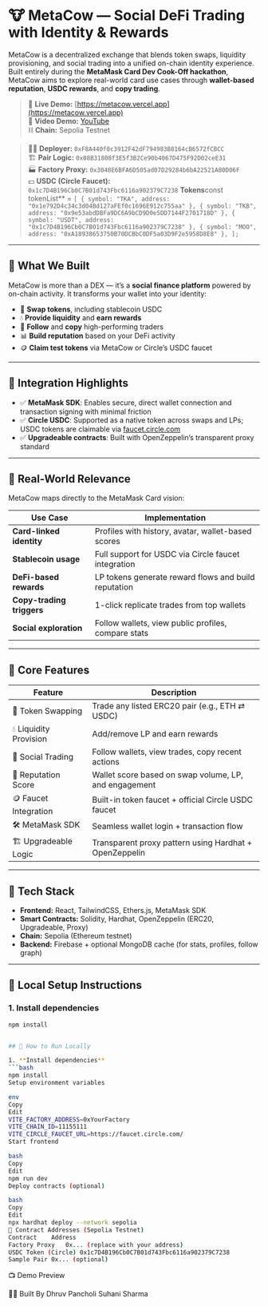 # 🐮 MetaCow — Social DeFi Trading with Identity & Rewards

MetaCow is a decentralized exchange that blends token swaps, liquidity provisioning, and social trading into a unified on-chain identity experience. Built entirely during the **MetaMask Card Dev Cook-Off hackathon**, MetaCow aims to explore real-world card use cases through **wallet-based reputation**, **USDC rewards**, and **copy trading**.

> 🔴 **Live Demo:** [https://metacow.vercel.app](https://metacow.vercel.app)  
> 🎥 **Video Demo:** [YouTube](https://youtu.be/mpHBX2n_N4s?feature=shared)  
> ⛓️ **Chain:** Sepolia Testnet  

> 🧑‍💻 **Deployer:** `0xF8A440f0c3912F42dF794983B8164cB6572fCBCC`  
> 🏗 **Pair Logic:** `0x08B31808f3E5f3B2Ce90b4067D475F92D02ceE31`  
> 🏭 **Factory Proxy:** `0x3048E6BFA6D505ad07D29284b6bA22521A80D06F`  
> 💵 **USDC (Circle Faucet):** `0x1c7D4B196Cb0C7B01d743Fbc6116a902379C7238` 
> **Tokens**const tokenList** = `[
 > { symbol: "TKA", address: "0x1e792D4c34c3d04Bd127aFEf0c1696E912c755aa" },
  > { symbol: "TKB", address: "0x9e53abdDBFa9DC6A9bCD9D0e5DD7144F2701718D" },
  > { symbol: "USDT", address: "0x1c7D4B196Cb0C7B01d743Fbc6116a902379C7238" },
  > { symbol: "MOO", address: "0xA18938653750B70DCBbC0DF5a03D9F2e5958D8E8" },
];`

---

## 🚀 What We Built

MetaCow is more than a DEX — it’s a **social finance platform** powered by on-chain activity. It transforms your wallet into your identity:

- 🔁 **Swap tokens**, including stablecoin USDC
- 💧 **Provide liquidity** and **earn rewards**
- 🧠 **Follow** and **copy** high-performing traders
- 📊 **Build reputation** based on your DeFi activity
- 🪙 **Claim test tokens** via MetaCow or Circle’s USDC faucet

---

## 🔐 Integration Highlights

- ✅ **MetaMask SDK**: Enables secure, direct wallet connection and transaction signing with minimal friction
- ✅ **Circle USDC**: Supported as a native token across swaps and LPs; USDC tokens are claimable via [faucet.circle.com](https://faucet.circle.com)
- ✅ **Upgradeable contracts**: Built with OpenZeppelin’s transparent proxy standard

---

## 🎯 Real-World Relevance

MetaCow maps directly to the MetaMask Card vision:

| Use Case | Implementation |
|----------|----------------|
| **Card-linked identity** | Profiles with history, avatar, wallet-based scores |
| **Stablecoin usage**     | Full support for USDC via Circle faucet integration |
| **DeFi-based rewards**   | LP tokens generate reward flows and build reputation |
| **Copy-trading triggers**| 1-click replicate trades from top wallets |
| **Social exploration**   | Follow wallets, view public profiles, compare stats |

---

## 🧩 Core Features

| Feature               | Description                                                                 |
|-----------------------|-----------------------------------------------------------------------------|
| 🔁 Token Swapping      | Trade any listed ERC20 pair (e.g., ETH ⇄ USDC)                              |
| 💧 Liquidity Provision | Add/remove LP and earn rewards                                              |
| 👤 Social Trading      | Follow wallets, view trades, copy recent actions                            |
| 🧠 Reputation Score     | Wallet score based on swap volume, LP, and engagement                      |
| 🪙 Faucet Integration   | Built-in token faucet + official Circle USDC faucet                        |
| 🛠 MetaMask SDK        | Seamless wallet login + transaction flow                                   |
| 🏗 Upgradeable Logic    | Transparent proxy pattern using Hardhat + OpenZeppelin                     |

---

## 🔧 Tech Stack

- **Frontend:** React, TailwindCSS, Ethers.js, MetaMask SDK
- **Smart Contracts:** Solidity, Hardhat, OpenZeppelin (ERC20, Upgradeable, Proxy)
- **Chain:** Sepolia (Ethereum testnet)
- **Backend:** Firebase + optional MongoDB cache (for stats, profiles, follow graph)

---

## 🧪 Local Setup Instructions

### 1. Install dependencies
```bash
npm install


## 🧪 How to Run Locally

1. **Install dependencies**
```bash
npm install
Setup environment variables

env
Copy
Edit
VITE_FACTORY_ADDRESS=0xYourFactory
VITE_CHAIN_ID=11155111
VITE_CIRCLE_FAUCET_URL=https://faucet.circle.com/
Start frontend

bash
Copy
Edit
npm run dev
Deploy contracts (optional)

bash
Copy
Edit
npx hardhat deploy --network sepolia
🧾 Contract Addresses (Sepolia Testnet)
Contract	Address
Factory Proxy	0x... (replace with your address)
USDC Token (Circle)	0x1c7D4B196Cb0C7B01d743Fbc6116a902379C7238
Sample Pair	0x... (optional)
```
📺 Demo Preview





🙋‍♀️ Built By
Dhruv Pancholi
Suhani Sharma





